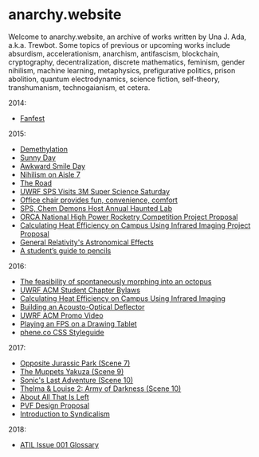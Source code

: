 # anarchy.website

Welcome to anarchy.website, an archive of works written by Una J. Ada, a.k.a.
Trewbot. Some topics of previous or upcoming works
include absurdism, accelerationism, anarchism, antifascism, blockchain,
cryptography, decentralization, discrete mathematics, feminism, gender nihilism,
machine learning, metaphysics, prefigurative politics, prison abolition, quantum
electrodynamics, science fiction, self-theory, transhumanism, technogaianism, et
cetera.

2014:
- [Fanfest](2014/07/13/fanfest)

2015:
- [Demethylation](2015/03/02/demethylation)
- [Sunny Day](2015/09/04/sunny-day)
- [Awkward Smile Day](2015/09/14/awkward-smile-day)
- [Nihilism on Aisle 7](2015/09/14/aisle-7)
- [The Road](2015/10/06/the-road)
- [UWRF SPS Visits 3M Super Science Saturday](2015/10/08/sps-at-3m)
- [Office chair provides fun, convenience, comfort](2015/10/29/chair)
- [SPS, Chem Demons Host Annual Haunted Lab](2015/11/01/haunted-lab)
- [ORCA National High Power Rocketry Competition Project
    Proposal](2015/11/15/orca-proposal)
- [Calculating Heat Efficiency on Campus Using Infrared Imaging Project
    Proposal](2015/11/16/cheocuii-proposal)
- [General Relativity's Astronomical Effects](2015/11/18/einstein)
- [A student’s guide to pencils](2015/12/02/pencils)

2016:
- [The feasibility of spontaneously morphing into an
    octopus](2016/02/05/octopodes)
- [UWRF ACM Student Chapter Bylaws](2016/02/24/acm-bylaws)
- [Calculating Heat Efficiency on Campus Using Infrared
    Imaging](2016/03/12/cheocuii)
- [Building an Acousto-Optical Deflector](2016/10/17/acousto-optical)
- [UWRF ACM Promo Video](2016/10/26/acm-promo)
- [Playing an FPS on a Drawing Tablet](2016/11/19/fps-drawing-tablet)
- [phene.co CSS Styleguide](2016/12/20/css)

2017:
- [Opposite Jurassic Park (Scene 7)](2017/02/05/opj-scene-7)
- [The Muppets Yakuza (Scene 9)](2017/03/05/my-scene-9)
- [Sonic's Last Adventure (Scene 10)](2017/04/02/sla-scene-10)
- [Thelma & Louise 2: Army of Darkness (Scene 10)](2017/05/07/tlad-scene-10)
- [About All That Is Left](2017/08/25/about-atil)
- [PVF Design Proposal](2017/08/29/pvf-proposal)
- [Introduction to Syndicalism](2017/10/14/syndicalism)

2018:
- [ATIL Issue 001 Glossary](2018/01/09/atil-001-glossary)
